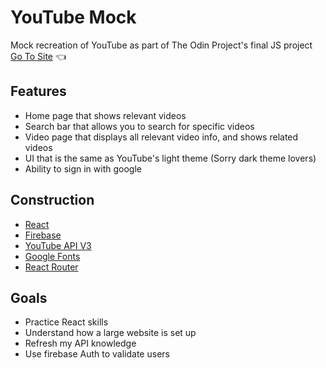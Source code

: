 # YouTube Mock

Mock recreation of YouTube as part of The Odin Project's final JS project
 <br>
[Go To Site](https://brandony16.github.io/youtube-mock/) :point_left:


## Features

- Home page that shows relevant videos
- Search bar that allows you to search for specific videos
- Video page that displays all relevant video info, and shows related videos
- UI that is the same as YouTube's light theme (Sorry dark theme lovers)
- Ability to sign in with google

## Construction

- [React](https://reactjs.org/)
- [Firebase](https://firebase.google.com/)
- [YouTube API V3](https://developers.google.com/youtube/v3)
- [Google Fonts](https://fonts.google.com/)
- [React Router](https://reactrouter.com/en/main)


## Goals

- Practice React skills
- Understand how a large website is set up
- Refresh my API knowledge
- Use firebase Auth to validate users
